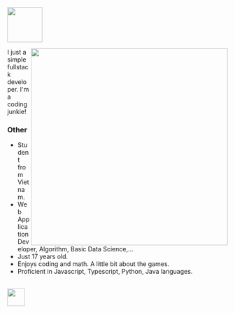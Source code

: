 <img src="https://user-images.githubusercontent.com/81029660/211521069-d5cf4bb6-1050-4b8a-8f7a-e97ef1bfa90b.png" height="80px"/>

<div>
    <img height="450px" src="https://user-images.githubusercontent.com/81029660/211593477-43fb3aa4-9f27-4a24-8f45-bfcd74ecc999.png" align="right"/>
    <div>
        <p>I just a simple fullstack developer. I'm a coding junkie!</p>
        <h3>Other</h3>
        <ul>    
            <li>Student from Vietnam.</li>
            <li>Web Application Developer, Algorithm, Basic Data Science,...</li>
            <li>Just 17 years old.</li>
            <li>Enjoys coding and math. A little bit about the games.</li>
            <li>Proficient in Javascript, Typescript, Python, Java languages.</li>
        </ul>
        <br/>
        <a href="https://github.com/phatdev12">
            <img height="40px" src="https://visitcount.itsvg.in/api?id=phatdev12&label=Visitors&color=12&&pretty=true"/>
        </a>
    </div>
    
</div>



